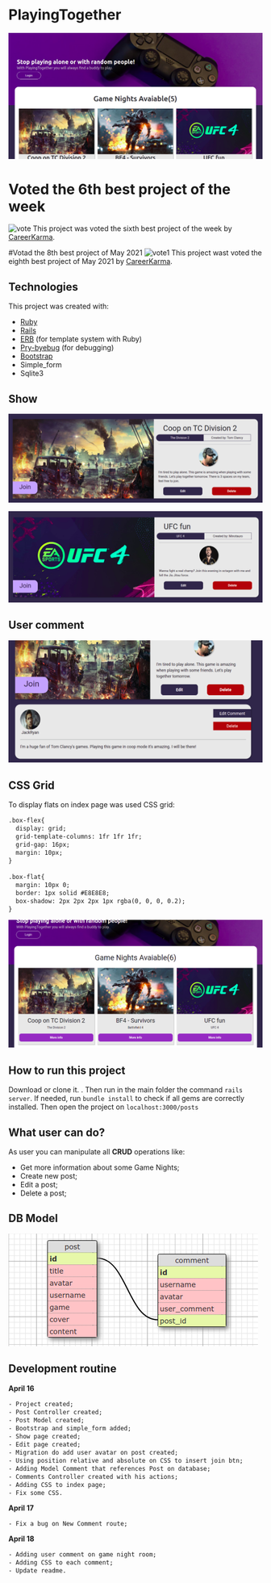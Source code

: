 
# PlayingTogether

![main banner](https://raw.githubusercontent.com/thiagohrcosta/rails-play-together/master/public/img/playingTogether1.png)

# Voted the 6th best project of the week
![vote](https://res.cloudinary.com/dloadb2bx/image/upload/v1621816788/6thbest_rxarg9.png)
This project was voted the sixth best project of the week by [CareerKarma](https://careerkarma.com/discussions/projects/play-together-558/).

#Votad the 8th best project of May 2021
![vote1](https://res.cloudinary.com/dloadb2bx/image/upload/v1622598464/8may_p1vupg.png)
This project wast voted the eighth best project of May 2021 by [CareerKarma](https://careerkarma.com/discussions/projects/play-together-558/).
## Technologies
This project was created with:

 - [Ruby](https://www.ruby-lang.org/pt/)
 - [Rails](https://rubygems.org/gems/rails)
 - [ERB](https://ruby-doc.org/stdlib-2.7.1/libdoc/erb/rdoc/ERB.html) (for template system with Ruby)
 - [Pry-byebug](https://rubygems.org/gems/pry-byebug/versions/3.4.0?locale=pt-BR) (for debugging)
 - [Bootstrap](https://getbootstrap.com/)
 - Simple_form
 - Sqlite3

## Show
![rshow1](https://github.com/thiagohrcosta/rails-play-together/blob/master/public/img/play02.png?raw=true)

![show2](https://github.com/thiagohrcosta/rails-play-together/blob/master/public/img/play03.png?raw=true)

## User comment
![comment](https://github.com/thiagohrcosta/rails-play-together/blob/master/public/img/playComment.png?raw=true)

## CSS Grid
To display flats on index page was used CSS grid:


    .box-flex{
      display: grid;
      grid-template-columns: 1fr 1fr 1fr;
      grid-gap: 16px;
      margin: 10px;
    }

    .box-flat{
      margin: 10px 0;
      border: 1px solid #E8E8E8;
      box-shadow: 2px 2px 2px 1px rgba(0, 0, 0, 0.2);
    }

![cssGrid](https://github.com/thiagohrcosta/rails-play-together/blob/master/public/img/playingTogether4.png?raw=true)

## How to run this project
Download or clone it. . Then run in the main folder the command `rails server`. If needed, run `bundle install` to check if all gems are correctly installed. Then open the project on `localhost:3000/posts`

## What user can do?
As user you can manipulate all **CRUD** operations like:

 - Get more information about some Game Nights;
 - Create new post;
 - Edit a post;
 - Delete a post;

## DB Model
![dbModel](https://github.com/thiagohrcosta/rails-play-together/blob/master/public/img/dbmodel.png?raw=true)

## Development routine

 **April 16**

    - Project created;
    - Post Controller created;
    - Post Model created;
    - Bootstrap and simple_form added;
    - Show page created;
    - Edit page created;
    - Migration do add user avatar on post created;
    - Using position relative and absolute on CSS to insert join btn;
    - Adding Model Comment that references Post on database;
    - Comments Controller created with his actions;
    - Adding CSS to index page;
    - Fix some CSS.

 **April 17**

    - Fix a bug on New Comment route;

 **April 18**

    - Adding user comment on game night room;
    - Adding CSS to each comment;
    - Update readme.




